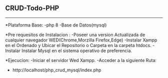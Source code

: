 ## CRUD-Todo-PHP

---

\*Plataforma Base: -php 8 -Base de Datos(mysql)

\*Pre requesitos de Instalacion : -Poseer una version Actualizada de cualquier
navegador WED(Chrome,Morzilla Firefox,Edge) -Instalar Xampp en el Ordenado y
Ubicar el Repositorio o Carpeta en la carpeta htdocs. -Instalar Instalar Mysql
en el sistema operativo de preferencia.

\*Ejecucion: -Iniciar el servidor Wed Xampp. -Acceder a la siguiente Ruta:

- http://localhost/php_crud_mysql/index.php

